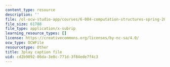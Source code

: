 ```yaml
---
content_type: resource
description: ''
file: /ol-ocw-studio-app/courses/6-004-computation-structures-spring-2017/cd2b989286da3e8c771d3f84ede7f4c3_q38KAGAKORk.srt
file_size: 61788
file_type: application/x-subrip
learning_resource_types: []
license: https://creativecommons.org/licenses/by-nc-sa/4.0/
ocw_type: OCWFile
resourcetype: Other
title: 3play caption file
uid: cd2b9892-86da-3e8c-771d-3f84ede7f4c3
---
```

